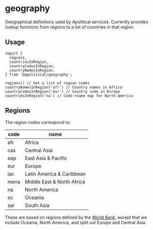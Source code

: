 # geography

Geographical definitions used by Apolitical services. Currently provides lookup functions from regions to a list of countries in that region.

## Usage

```
import {
  regions,
  countriesInRegion,
  countryCodesInRegion,
  countryNamesInRegion,
} from '@apolitical/geography';

regions() // Get a list of region codes
countryNamesInRegion('afr') // Country names in Africa
countryCodesInRegion('eur') // Country code in Europe
countriesInRegion('na') // Code->name map for North America
```


## Regions

The region codes correspond to:

|code|name|
|---|---|
|afr| Africa |
|cas| Central Asia |
|eap| East Asia & Pacific |
|eur| Europe |
|lac| Latin America & Caribbean |
|mena| Middle East & North Africa |
|na| North America |
|oc| Oceania |
|sar| South Asia |

These are based on regions defined by the [World Bank](http://www.worldbank.org/en/where-we-work), except that we
include Oceania, North America, and split out Europe and Central Asia.
